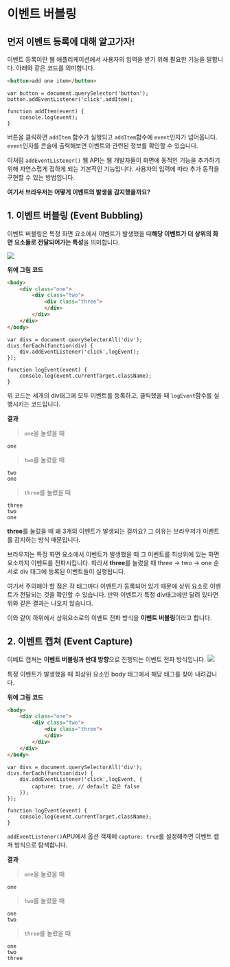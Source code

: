 # 이벤트 버블링

## 먼저 이벤트 등록에 대해 알고가자!

이벤트 등록이란 웹 애플리케이션에서 사용자의 입력을 받기 위해 필요한 기능을 말합니다. 아래와 같은 코드를 의미합니다.

```HTML
<button>add one item</button>
```

```JS
var button = document.querySelector('button');
button.addEventListener('click',addItem);

function addItem(event) {
    console.log(event);
}
```

버튼을 클릭하면 `addItem` 함수가 실행되고 `addItem`함수에 `event`인자가 넘어옵니다. `event`인자를 콘솔에 출력해보면 이벤트와 관련된 정보를 확인할 수 있습니다.

이처럼 `addEventListener()` 웹 API는 웹 개발자들이 화면에 동적인 기능을 추가하기 위해 자연스럽게 접하게 되는 기본적인 기능입니다. 사용자의 입력에 따라 추가 동작을 구현할 수 있는 방법입니다.

**여기서 브라우저는 어떻게 이벤트의 발생을 감지했을까요?**

## 1. 이벤트 버블링 (Event Bubbling)

이벤트 버블링은 특정 화면 요소에서 이벤트가 발생했을 때**해당 이벤트가 더 상위의 화면 요소들로 전달되어가는 특성**을 의미합니다.

![](https://joshua1988.github.io/images/posts/web/javascript/event/event-bubble.png)

**위에 그림 코드**

```HTML
<body>
	<div class="one">
		<div class="two">
			<div class="three">
			</div>
		</div>
	</div>
</body>
```

```JS
var divs = document.querySelectorAll('div');
divs.forEach(function(div) {
    div.addEventListener('click',logEvent);
});

function logEvent(event) {
    console.log(event.currentTarget.className);
}
```

위 코드는 세개의 div태그에 모두 이벤트를 등록하고, 클릭했을 때 `logEvent`함수를 실행시키는 코드입니다.

**결과**

> `one`을 눌렀을 때

    one

> `two`를 눌렀을 때

    two
    one

> `three`를 눌렀을 때

    three
    two
    one

**three**를 눌렀을 때 왜 3개의 이벤트가 발생되는 걸까요? 그 이유는 브라우저가 이벤트를 감지하는 방식 때문입니다.

브라우저는 특정 화면 요소에서 이벤트가 발생했을 때 그 이벤트를 최상위에 있는 화면 요소까지 이벤트를 전파시킵니다. 따라서 **three**를 눌렀을 때 three -> two -> one 순서로 div 태그에 등록된 이벤트들이 실행됩니다.

여기서 주의해야 할 점은 각 태그마다 이벤트가 등록되어 있기 때문에 상위 요소로 이벤트가 전달되는 것을 확인할 수 있습니다. 만약 이벤트가 특정 div태그에만 달려 있다면 위와 같은 결과는 나오지 않습니다.

이와 같이 하위에서 상위요소로의 이벤트 전파 방식을 **이벤트 버블링**이라고 합니다.

## 2. 이벤트 캡쳐 (Event Capture)

이베트 캡쳐는 **이벤트 버블링과 반대 방향**으로 진행되는 이벤트 전파 방식입니다.
![](https://joshua1988.github.io/images/posts/web/javascript/event/event-capture.png)

특정 이벤트가 발생했을 때 최상위 요소인 body 태그에서 해당 태그를 찾아 내려갑니다.

**위에 그림 코드**

```HTML
<body>
	<div class="one">
		<div class="two">
			<div class="three">
			</div>
		</div>
	</div>
</body>
```

```JS
var divs = document.querySelectorAll('div');
divs.forEach(function(div) {
    div.addEventListener('click',logEvent, {
        capture: true; // default 값은 false
    });
});

function logEvent(event) {
    console.log(event.currentTarget.className);
}
```

`addEventListener()`APU에서 옵션 객체에 `capture: true`를 설정해주면 이벤트 캡쳐 방식으로 탐색합니다.

**결과**

> `one`을 눌렀을 때

    one

> `two`를 눌렀을 때

    one
    two

> `three`를 눌렀을 때

    one
    two
    three
